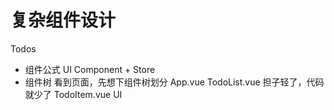 # 复杂组件设计

Todos

- 组件公式
    UI Component + Store
- 组件树
    看到页面，先想下组件树划分
    App.vue
    TodoList.vue 担子轻了，代码就少了
    TodoItem.vue UI